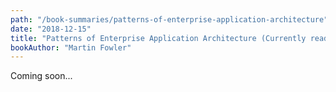 ```yaml
---
path: "/book-summaries/patterns-of-enterprise-application-architecture"
date: "2018-12-15"
title: "Patterns of Enterprise Application Architecture (Currently reading)"
bookAuthor: "Martin Fowler"
---
```


Coming soon...

